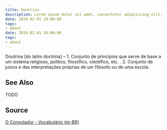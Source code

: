 ```yaml
---
title: Doutrina
description: Lorem ipsum dolor sit amet, consectetur adipisicing elit, sed do eiusmod tempor incididunt ut labore et dolore magna aliqua.  TODO
date: 2019-02-01 19:00:00
tags:
- about
date: 2019-02-01 19:00:00
tags: 
- about
---
```


Doutrina [do latim doctrina] – 1. Conjunto de princípios que serve de base a um sistema religioso, político, filosófico, científico, etc. . 2. Conjunto de juízos e das interpretações próprias de um filósofo ou de uma escola.

## See Also
TODO

## Source
[O Consolador - Vocabulário (pt-BR)](http://www.oconsolador.com.br/linkfixo/vocabulario/principal.html)


